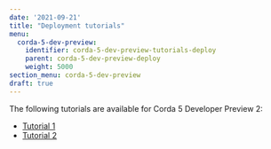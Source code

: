 ```yaml
---
date: '2021-09-21'
title: "Deployment tutorials"
menu:
  corda-5-dev-preview:
    identifier: corda-5-dev-preview-tutorials-deploy
    parent: corda-5-dev-preview-deploy
    weight: 5000
section_menu: corda-5-dev-preview
draft: true
---
```


The following tutorials are available for Corda 5 Developer Preview 2:
* [Tutorial 1](tutorial-one.html)
* [Tutorial 2](tutorial-two.html)
